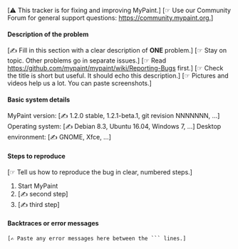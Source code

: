 [⚠ This tracker is for fixing and improving MyPaint.]
[☞ Use our Community Forum for general support questions: https://community.mypaint.org.]

#### Description of the problem

[✍ Fill in this section with a clear description of **ONE** problem.]
[☞ Stay on topic. Other problems go in separate issues.]
[☞ Read https://github.com/mypaint/mypaint/wiki/Reporting-Bugs first.]
[☞ Check the title is short but useful. It should echo this description.]
[☞ Pictures and videos help us a lot. You can paste screenshots.]

#### Basic system details

MyPaint version: [✍ 1.2.0 stable, 1.2.1-beta.1, git revision NNNNNNN, …]
Operating system: [✍ Debian 8.3, Ubuntu 16.04, Windows 7, …]
Desktop environment: [✍ GNOME, Xfce, …]

#### Steps to reproduce

[☞ Tell us how to reproduce the bug in clear, numbered steps.]

1. Start MyPaint
2. [✍ second step]
3. [✍ third step]

#### Backtraces or error messages

```
[✍ Paste any error messages here between the ``` lines.]
```

